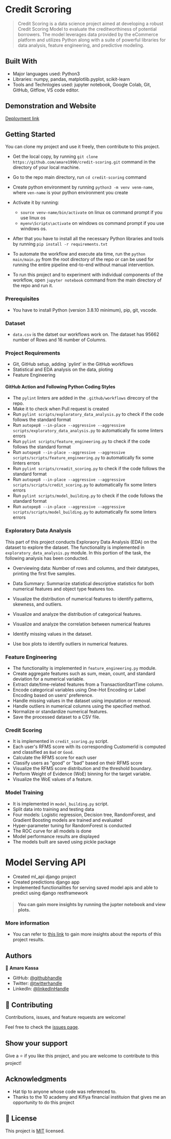 # Credit Scroring

> Credit Scoring is a data science project aimed at developing a robust Credit Scoring Model to evaluate the creditworthiness of potential borrowers. The model leverages data provided by the eCommerce platform and utilizes Python along with a suite of powerful libraries for data analysis, feature engineering, and predictive modeling.

## Built With

- Major languages used: Python3
- Libraries: numpy, pandas, matplotlib.pyplot, scikit-learn
- Tools and Technlogies used: jupyter notebook, Google Colab, Git, GitHub, Gitflow, VS code editor.

## Demonstration and Website

[Deployment link]()

## Getting Started

You can clone my project and use it freely, then contribute to this project.

- Get the local copy, by running `git clone https://github.com/amare1990/credit-scoring.git` command in the directory of your local machine.
- Go to the repo main directory, run `cd credit-scoring` command
- Create python environment by running `python3 -m venv venm-name`, where `ven-name` is your python environment you create
- Activate it by running:
   - `source venv-name/bin/activate` on linux os command prompt if you use linux os
   - `myenv\Scripts\activate` on windows os command prompt if you use windows os.

- After that you have to install all the necessary Python libraries and tools by running `pip install -r requirements.txt`
- To automate the workflow and execute ata time, run the `python main/main.py` from the root directory of the repo or can be used for running the entire pipeline end-to-end without manual intervention.
- To run this project and to experiment with individual components of the workflow, open `jupyter notebook` command from the main directory of the repo and run it.

### Prerequisites

- You have to install Python (version 3.8.10 minimum), pip, git, vscode.

### Dataset

- `data.csv` is the datset our workflows work on. The dataset has 95662 number of Rows and 16 number of Columns.

### Project Requirements
- Git, GitHub setup, adding `pylint' in the GitHub workflows
- Statistical and EDA analysis on the data, ploting
- Feature Engineering


#### GitHub Action and Following Python Coding Styles
- The `pylint` linters are added in the `.github/workflows` direcory of the repo.
- Make it to check when Pull request is created
- Run `pylint scripts/exploratory_data_analysis.py` to check if the code follows the standard format
- Run `autopep8 --in-place --aggressive --aggressive scripts/exploratory_data_analysis.py` to automatically fix some linters errors
- Run `pylint scripts/feature_engineering.py` to check if the code follows the standard format
- Run `autopep8 --in-place --aggressive --aggressive scripts/scripts/feature_engineering.py` to automatically fix some linters errors
- Run `pylint scripts/creadit_scoring.py` to check if the code follows the standard format
- Run `autopep8 --in-place --aggressive --aggressive scripts/scripts/credit_scoring.py` to automatically fix some linters errors
- Run `pylint scripts/model_building.py` to check if the code follows the standard format
- Run `autopep8 --in-place --aggressive --aggressive scripts/scripts/model_building.py` to automatically fix some linters errors


### Exploratory Data Analysis

This part of this project conducts Exploraory Data Analysis (EDA) on the dataset to explore the dataset. The functionality is implemented in `exploratory_data_analysis.py` module.
In this portion of the task, the following analysis has been conducted.

- Overviewing data:
    Number of rows and columns, and their datatypes, printing the first five samples.
- Data Summary:
    Summarize statistical descriptive statistics for both numerical features and object type features too.

- Visualize the distribution of numerical features to identify patterns, skewness, and outliers.
- Visualize and analyze the distribution of categorical features.
- Visualize and analyze the correlation between numerical features
- Identify missing values in the dataset.
- Use box plots to identify outliers in numerical features.

### Feature Engineering
- The functionality is implemented in `feature_engineering.py` module.
- Create aggregate features such as sum, mean, count, and standard deviation for a numerical variable.
- Extract date/time-related features from a TransactionStartTime column.
- Encode categorical variables using One-Hot Encoding or Label Encoding based on users' preference.
- Handle missing values in the dataset using imputation or removal.
- Handle outliers in numerical columns using the specified method.
- Normalize or standardize numerical features.
- Save the processed dataset to a CSV file.

### Credit Scoring

- It is implemented in `credit_scoring.py` script.
- Each user's RFMS score with its corresponding CustomerId is computed and classified as `Bad` or `Good`.
- Calculate the RFMS score for each user
- Classify users as "good" or "bad" based on their RFMS score
- Visualize the RFMS score distribution and the threshold boundary.
- Perform Weight of Evidence (WoE) binning for the target variable.
- Visualize the WoE values of a feature.

### Model Training

- It is implemented in `model_building.py` script.
- Split data into training and testing data
- Four models: Logistic regression, Decision tree, RandomForest, and Gradient Boosting models are trained and evaluated
- Hyper-parameter tuning for RandomForest is conducted
- The ROC curve for all models is done
- Model performance results are displayed
- The models built are saved using pickle package

# Model Serving API
- Created ml_api django project
- Created predictions django app
- Implemented functionalities for serving saved model apis and able to predict using django restframework


> #### You can gain more insights by running the jupter notebook and view plots.


### More information
- You can refer to [this link]() to gain more insights about the reports of this project results.

## Authors

👤 **Amare Kassa**

- GitHub: [@githubhandle](https://github.com/amare1990)
- Twitter: [@twitterhandle](https://twitter.com/@amaremek)
- LinkedIn: [@linkedInHandle](https://www.linkedin.com/in/amaremek/)

## 🤝 Contributing

Contributions, issues, and feature requests are welcome!

Feel free to check the [issues page](https://github.com/amare1990/credit-scoring/issues).

## Show your support

Give a ⭐️ if you like this project, and you are welcome to contribute to this project!

## Acknowledgments

- Hat tip to anyone whose code was referenced to.
- Thanks to the 10 academy and Kifiya financial instituion that gives me an opportunity to do this project

## 📝 License

This project is [MIT](./LICENSE) licensed.
